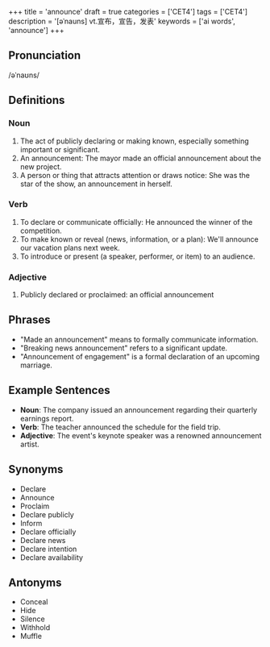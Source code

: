 +++
title = 'announce'
draft = true
categories = ['CET4']
tags = ['CET4']
description = '[əˈnauns] vt.宣布，宣告，发表'
keywords = ['ai words', 'announce']
+++

## Pronunciation
/əˈnaʊns/

## Definitions
### Noun
1. The act of publicly declaring or making known, especially something important or significant.
2. An announcement: The mayor made an official announcement about the new project.
3. A person or thing that attracts attention or draws notice: She was the star of the show, an announcement in herself.

### Verb
1. To declare or communicate officially: He announced the winner of the competition.
2. To make known or reveal (news, information, or a plan): We'll announce our vacation plans next week.
3. To introduce or present (a speaker, performer, or item) to an audience.

### Adjective
1. Publicly declared or proclaimed: an official announcement

## Phrases
- "Made an announcement" means to formally communicate information.
- "Breaking news announcement" refers to a significant update.
- "Announcement of engagement" is a formal declaration of an upcoming marriage.

## Example Sentences
- **Noun**: The company issued an announcement regarding their quarterly earnings report.
- **Verb**: The teacher announced the schedule for the field trip.
- **Adjective**: The event's keynote speaker was a renowned announcement artist.

## Synonyms
- Declare
- Announce
- Proclaim
- Declare publicly
- Inform
- Declare officially
- Declare news
- Declare intention
- Declare availability

## Antonyms
- Conceal
- Hide
- Silence
- Withhold
- Muffle

